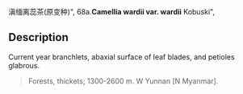 滇缅离蕊茶(原变种)",
68a.**Camellia wardii var. wardii** Kobuski",

## Description
Current year branchlets, abaxial surface of leaf blades, and petioles glabrous.

> Forests, thickets; 1300-2600 m. W Yunnan [N Myanmar].
